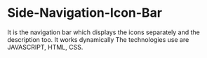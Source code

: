 # Side-Navigation-Icon-Bar

It is the navigation bar which displays the icons separately and the description too. It works dynamically The technologies use are JAVASCRIPT, HTML, CSS. 
